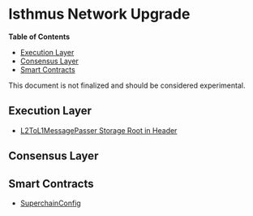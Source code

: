 # Isthmus Network Upgrade

<!-- START doctoc generated TOC please keep comment here to allow auto update -->
<!-- DON'T EDIT THIS SECTION, INSTEAD RE-RUN doctoc TO UPDATE -->
**Table of Contents**

- [Execution Layer](#execution-layer)
- [Consensus Layer](#consensus-layer)
- [Smart Contracts](#smart-contracts)

<!-- END doctoc generated TOC please keep comment here to allow auto update -->

This document is not finalized and should be considered experimental.

## Execution Layer

- [L2ToL1MessagePasser Storage Root in Header](./exec-engine.md##l2tol1messagepasser-storage-root-in-header)

## Consensus Layer

## Smart Contracts

- [SuperchainConfig](./superchain-config.md)